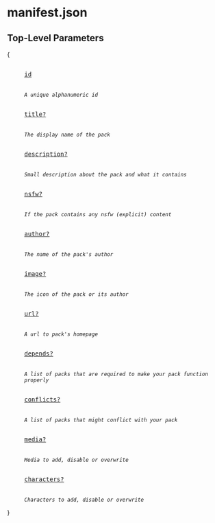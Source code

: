 # manifest.json

## Top-Level Parameters

{

<dl>
  <dd>

<kbd><br> [id](docs/schema.md#id) <br><br></kbd>  
_`A unique alphanumeric id`_

<kbd><br> [title?](docs/schema.md#title) <br><br></kbd>  
_`The display name of the pack`_

<kbd><br> [description?](docs/schema.md#description) <br><br></kbd>  
_`Small description about the pack and what it contains`_

<kbd><br> [nsfw?](docs/schema.md#nsfw) <br><br></kbd>  
_`If the pack contains any nsfw (explicit) content`_

<kbd><br> [author?](docs/schema.md#author) <br><br></kbd>  
_`The name of the pack's author`_

<kbd><br> [image?](docs/schema.md#image) <br><br></kbd>  
_`The icon of the pack or its author`_

<kbd><br> [url?](docs/schema.md#url) <br><br></kbd>  
_`A url to pack's homepage`_

<kbd><br> [depends?](docs/schema.md#depends) <br><br></kbd>  
_`A list of packs that are required to make your pack function properly`_

<kbd><br> [conflicts?](docs/schema.md#conflicts) <br><br></kbd>  
_`A list of packs that might conflict with your pack`_

<kbd><br> [media?](docs/schema.md#media) <br><br></kbd>  
_`Media to add, disable or overwrite`_

<kbd><br> [characters?](docs/schema.md#characters) <br><br></kbd>  
_`Characters to add, disable or overwrite`_

</dd>
</dl>

}
